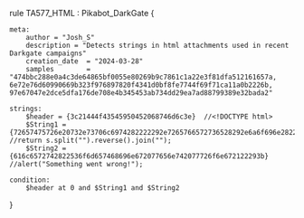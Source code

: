 rule TA577_HTML : Pikabot_DarkGate
{

    meta:
        author = "Josh_S"
        description = "Detects strings in html attachments used in recent Darkgate campaigns"
        creation_date  = "2024-03-28"
        samples        = "474bbc288e0a4c3de64865bf0055e80269b9c7861c1a22e3f81dfa512161657a, 6e72e76d60990669b323f976897820f4341d0bf8fe7744f69f71ca11a0b2226b, 97e67047e2dce5dfa176de708e4b345453ab734dd29ea7ad88799389e32bada2"

    strings:
        $header = {3c21444f43545950452068746d6c3e}  //<!DOCTYPE html>
        $String1 = {72657475726e20732e73706c6974282222292e7265766572736528292e6a6f696e282222293b} //return s.split("").reverse().join("");
        $String2 = {616c6572742822536f6d657468696e672077656e742077726f6e672122293b} //alert("Something went wrong!");

    condition:
        $header at 0 and $String1 and $String2
}